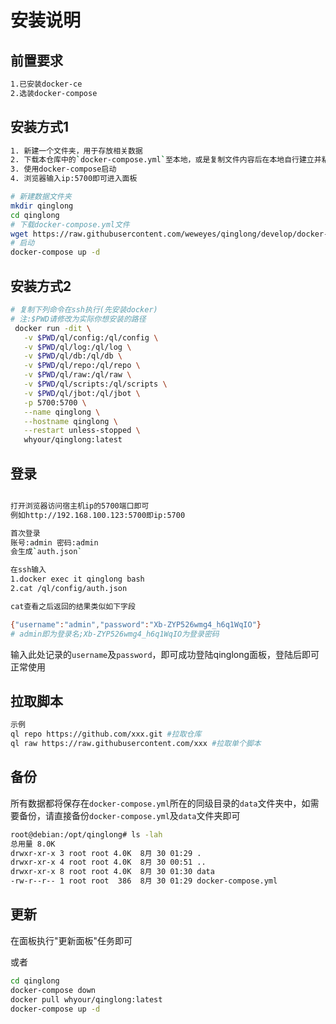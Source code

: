 # 安装说明

## 前置要求
```bash
1.已安装docker-ce
2.选装docker-compose
```
## 安装方式1
```bash
1. 新建一个文件夹，用于存放相关数据
2. 下载本仓库中的`docker-compose.yml`至本地，或是复制文件内容后在本地自行建立并粘贴内容
3. 使用docker-compose启动
4. 浏览器输入ip:5700即可进入面板

# 新建数据文件夹
mkdir qinglong
cd qinglong
# 下载docker-compose.yml文件
wget https://raw.githubusercontent.com/weweyes/qinglong/develop/docker-compose.yml
# 启动
docker-compose up -d
```

## 安装方式2
```bash
# 复制下列命令在ssh执行(先安装docker)
# 注:$PWD请修改为实际你想安装的路径
 docker run -dit \
   -v $PWD/ql/config:/ql/config \
   -v $PWD/ql/log:/ql/log \
   -v $PWD/ql/db:/ql/db \
   -v $PWD/ql/repo:/ql/repo \
   -v $PWD/ql/raw:/ql/raw \
   -v $PWD/ql/scripts:/ql/scripts \
   -v $PWD/ql/jbot:/ql/jbot \
   -p 5700:5700 \
   --name qinglong \
   --hostname qinglong \
   --restart unless-stopped \
   whyour/qinglong:latest
```
## 登录
```bash

打开浏览器访问宿主机ip的5700端口即可
例如http://192.168.100.123:5700即ip:5700

首次登录
账号:admin 密码:admin
会生成`auth.json`

在ssh输入 
1.docker exec it qinglong bash
2.cat /ql/config/auth.json

cat查看之后返回的结果类似如下字段

{"username":"admin","password":"Xb-ZYP526wmg4_h6q1WqIO"}
# admin即为登录名;Xb-ZYP526wmg4_h6q1WqIO为登录密码
```

输入此处记录的`username`及`password`，即可成功登陆qinglong面板，登陆后即可正常使用

## 拉取脚本
```bash
示例
ql repo https://github.com/xxx.git #拉取仓库
ql raw https://raw.githubusercontent.com/xxx #拉取单个脚本
```
## 备份

所有数据都将保存在`docker-compose.yml`所在的同级目录的`data`文件夹中，如需要备份，请直接备份`docker-compose.yml`及`data`文件夹即可

```bash
root@debian:/opt/qinglong# ls -lah
总用量 8.0K
drwxr-xr-x 3 root root 4.0K  8月 30 01:29 .
drwxr-xr-x 4 root root 4.0K  8月 30 00:51 ..
drwxr-xr-x 8 root root 4.0K  8月 30 01:30 data
-rw-r--r-- 1 root root  386  8月 30 01:29 docker-compose.yml
```
## 更新

在面板执行"更新面板"任务即可

或者
```bash
cd qinglong
docker-compose down
docker pull whyour/qinglong:latest
docker-compose up -d
```

